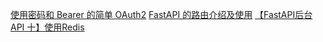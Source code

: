 [使用密码和 Bearer 的简单 OAuth2](https://fastapi.tiangolo.com/zh/tutorial/security/simple-oauth2/)
[FastAPI 的路由介绍及使用](https://juejin.cn/post/7217724300945768503)
[【FastAPI后台API 十】使用Redis](https://blog.csdn.net/wgPython/article/details/107668521)